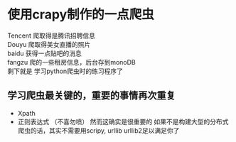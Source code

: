 # 使用crapy制作的一点爬虫
Tencent 爬取得是腾讯招聘信息  
Douyu  爬取得美女直播的照片  
baidu  获得一点贴吧的消息  
fangzu  爬的一些租房信息，后台存到monoDB  
剩下就是 学习python爬虫时的练习程序了  
## 学习爬虫最关键的，重要的事情再次重复
* Xpath
* 正则表达式 （不喜勿喷） 然而这确实是很重要的
如果不是构建大型的分布式爬虫的话，其实不需要用scripy, urllib urllib2足以满足你了


